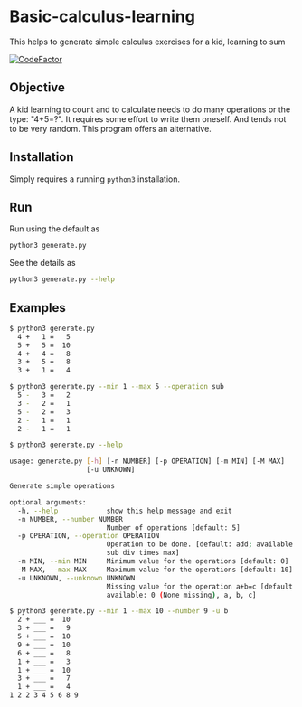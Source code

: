 # Basic-calculus-learning

This helps to generate simple calculus exercises for a kid, learning to sum

[![CodeFactor](https://www.codefactor.io/repository/github/bilbopingouin/basic-calculus-learning/badge)](https://www.codefactor.io/repository/github/bilbopingouin/basic-calculus-learning)

## Objective

A kid learning to count and to calculate needs to do many operations or the type: "4+5=?". It requires some effort to write them oneself. And tends not to be very random. This program offers an alternative.

## Installation

Simply requires a running `python3` installation.

## Run

Run using the default as

``` bash
python3 generate.py
```

See the details as

``` bash
python3 generate.py --help
```

## Examples

```bash
$ python3 generate.py
  4 +   1 =   5
  5 +   5 =  10
  4 +   4 =   8
  3 +   5 =   8
  3 +   1 =   4

$ python3 generate.py --min 1 --max 5 --operation sub
  5 -   3 =   2
  3 -   2 =   1
  5 -   2 =   3
  2 -   1 =   1
  2 -   1 =   1

$ python3 generate.py --help

usage: generate.py [-h] [-n NUMBER] [-p OPERATION] [-m MIN] [-M MAX]
                   [-u UNKNOWN]

Generate simple operations

optional arguments:
  -h, --help            show this help message and exit
  -n NUMBER, --number NUMBER
                        Number of operations [default: 5]
  -p OPERATION, --operation OPERATION
                        Operation to be done. [default: add; available: add
                        sub div times max]
  -m MIN, --min MIN     Minimum value for the operations [default: 0]
  -M MAX, --max MAX     Maximum value for the operations [default: 10]
  -u UNKNOWN, --unknown UNKNOWN
                        Missing value for the operation a+b=c [default: 0;
                        available: 0 (None missing), a, b, c]

$ python3 generate.py --min 1 --max 10 --number 9 -u b
  2 + ___ =  10
  3 + ___ =   9
  5 + ___ =  10
  9 + ___ =  10
  6 + ___ =   8
  1 + ___ =   3
  1 + ___ =  10
  3 + ___ =   7
  1 + ___ =   4
1 2 2 3 4 5 6 8 9
```
